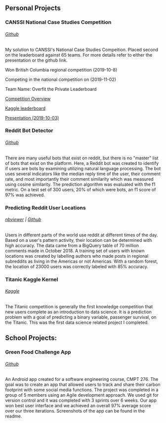 ## **Personal Projects**

### CANSSI National Case Studies Competition
###### [Github](https://github.com/MatthewTourond/CANSSI-Case-Studies-Competition)

My solution to CANSSI's National Case Studies Compeition. Placed second on the leaderboard against 65 teams. For more details refer to either the presentation or the github link.

Won British Columbia regional competition (2019-10-8) 

Competing in the national competition on (2019-11-02)

Team Name: Overfit the Private Leaderboard

[Competition Overview](https://www.kaggle.com/c/canssi-ncsc-ferry-delays/overview)

[Kaggle leaderboard](https://www.kaggle.com/c/canssi-ncsc-ferry-delays/leaderboard)

[Presentation (2019-10-03)](https://www.youtube.com/watch?v=aOGnEHywIBc)


### Reddit Bot Detector
###### [Github](https://github.com/MatthewTourond/Reddit-Bot-Detector)

There are many useful bots that exist on reddit, but there is no "master" list of bots that exist on the platform. Here, a Reddit bot was created to identify if users are bots by examining utilizing natural language processing. The bot uses several indicators like the median reply time of the user, their comment rate, and most importantly their comment similarity which was measured using cosine similarity. The prediction algorithm was evaluated with the f1 metric. On a test set of 300 users, 20% of which were bots, an f1 score of 97% was achieved.

### Predicting Reddit User Locations
###### [nbviewer](https://nbviewer.jupyter.org/github/MatthewTourond/Predicting-Reddit-User-Location/blob/master/PredictingRedditUserLocation.ipynb) | [Github](https://github.com/MatthewTourond/Predicting-Reddit-User-Location/blob/master/PredictingRedditUserLocation.ipynb)

Users in different parts of the world use reddit at different times of the day. Based on a user's pattern activity, their location can be determined with high accuracy. The data came from a BigQuery table of 70 million comments made in October 2018. A training set of users with known locations was created by labelling authors who made posts in regional subreddits as living in the Americas or not Americas. With a random forest, the location of 23000 users was correctly labeled with 85% accuracy. 

### Titanic Kaggle Kernel
###### [Kaggle](https://www.kaggle.com/mtourond/splitting-pclass-and-tuning-models) 

The Titanic competition is generally the first knowledge competition that new users complete as an introduction to data science. It is a prediction problem with a goal of predicting a binary variable, passenger survival, on the Titanic. This was the first data science related project I completed. 

## **School Projects:**

### Green Food Challenge App
###### [Github](https://github.com/MatthewTourond/GreenFoodChallenge/tree/master/greenfoodchallenge-master) 

An Android app created for a software engineering course, CMPT 276. The goal was to create an app that allowed users to track and share their carbon footprint with some social media functions. The project was completed in a group of 5 members using an Agile development approach. We used git for version control and it was completed with 3 sprints over 6 weeks. Our app won best user interface and we achieved an overall 97% average score over our three iterations. Screenshots of the app can be found in the readme.



